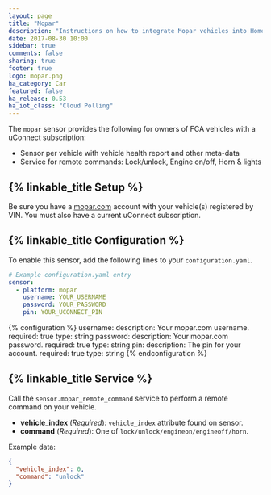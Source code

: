 ```yaml
---
layout: page
title: "Mopar"
description: "Instructions on how to integrate Mopar vehicles into Home Assistant."
date: 2017-08-30 10:00
sidebar: true
comments: false
sharing: true
footer: true
logo: mopar.png
ha_category: Car
featured: false
ha_release: 0.53
ha_iot_class: "Cloud Polling"
---
```


The `mopar` sensor provides the following for owners of FCA vehicles with a uConnect subscription:

- Sensor per vehicle with vehicle health report and other meta-data
- Service for remote commands: Lock/unlock, Engine on/off, Horn & lights

## {% linkable_title Setup %}

Be sure you have a [mopar.com](http://mopar.com) account with your vehicle(s) registered by VIN. You must also have a current uConnect subscription.

## {% linkable_title Configuration %}

To enable this sensor, add the following lines to your `configuration.yaml`.

```yaml
# Example configuration.yaml entry
sensor:
  - platform: mopar
    username: YOUR_USERNAME
    password: YOUR_PASSWORD
    pin: YOUR_UCONNECT_PIN
```

{% configuration %}
username:
  description: Your mopar.com username.
  required: true
  type: string
password:
  description: Your mopar.com password.
  required: true
  type: string
pin:
  description: The pin for your account.
  required: true
  type: string
{% endconfiguration %}

## {% linkable_title Service %}

Call the `sensor.mopar_remote_command` service to perform a remote command on your vehicle.

- **vehicle_index** (*Required*): `vehicle_index` attribute found on sensor.
- **command** (*Required*): One of `lock/unlock/engineon/engineoff/horn`.

Example data:

```json
{
  "vehicle_index": 0,
  "command": "unlock"
}
```
